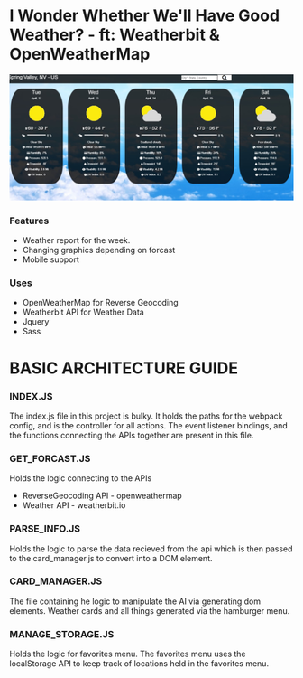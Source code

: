 # I Wonder Whether We'll Have Good Weather? - ft: Weatherbit & OpenWeatherMap

![alt text](./src/img/markdown.jpg)

### Features

- Weather report for the week.
- Changing graphics depending on forcast
- Mobile support

### Uses

- OpenWeatherMap for Reverse Geocoding
- Weatherbit API for Weather Data
- Jquery
- Sass

# BASIC ARCHITECTURE GUIDE

### INDEX.JS

The index.js file in this project is bulky. It holds the paths for the webpack config, and is the controller for all actions. The event listener bindings, and the functions connecting the APIs together are present in this file.

### GET_FORCAST.JS

Holds the logic connecting to the APIs

- ReverseGeocoding API - openweathermap
- Weather API - weatherbit.io

### PARSE_INFO.JS

Holds the logic to parse the data recieved from the api which is then passed to the card_manager.js to convert into a DOM element.

### CARD_MANAGER.JS

The file containing he logic to manipulate the AI via generating dom elements. Weather cards and all things generated via the hamburger menu.

### MANAGE_STORAGE.JS

Holds the logic for favorites menu. The favorites menu uses the localStorage API to keep track of locations held in the favorites menu.

